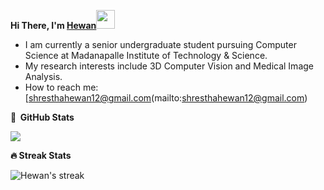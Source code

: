 <b>Hi There, I'm <a href="https://hewanshrestha.github.io" target="_blank">Hewan</a></b><img src="https://raw.githubusercontent.com/iampavangandhi/iampavangandhi/master/gifs/Hi.gif" width="30px">

- I am currently a senior undergraduate student pursuing Computer Science at Madanapalle Institute of Technology & Science.
- My research interests include 3D Computer Vision and Medical Image Analysis.
- How to reach me: [shresthahewan12@gmail.com(mailto:shresthahewan12@gmail.com)



<p align="left">
	<b> 📝 &nbsp;GitHub Stats </b>
</p>
<p align="left">
	<img src="https://github-readme-stats.vercel.app/api?username=hewanshrestha&show_icons=true&theme=blue-green">
</p>
<p align="left">
	<b>🔥 Streak Stats </b>
</p>
<p align="left">
	<img title="🔥 Get streak stats for your profile at git.io/streak-stats" alt="Hewan's streak" src="https://github-readme-streak-stats.herokuapp.com/?user=hewanshrestha&hide_border=true&theme=blue-green"/>
</p>

